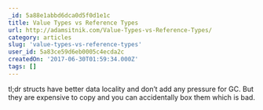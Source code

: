 ```yaml
---
_id: 5a88e1abbd6dca0d5f0d1e1c
title: Value Types vs Reference Types
url: http://adamsitnik.com/Value-Types-vs-Reference-Types/
category: articles
slug: 'value-types-vs-reference-types'
user_id: 5a83ce59d6eb0005c4ecda2c
createdOn: '2017-06-30T01:59:34.000Z'
tags: []
---
```


tl;dr structs have better data locality and don’t add any pressure for GC. But they are expensive to copy and you can accidentally box them which is bad.
